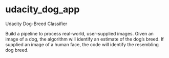 # udacity_dog_app
Udacity Dog-Breed Classifier

Build a pipeline to process real-world, user-supplied images.
Given an image of a dog, the algorithm will identify an estimate of the dog’s breed. If supplied an image of a human face, the code will identify the resembling dog breed.
